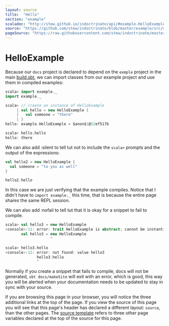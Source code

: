 ```yaml
---
layout: source
title:  "Hello"
section: "example"
scaladoc: "http://stew.github.io/indoctrinate/api/#example.HelloExample"
source: "https://github.com/stew/indoctrinate/blob/master/example/src/main/scala/Example.scala"
pageSource: "https://raw.githubusercontent.com/stew/indoctrinate/master/docs/src/main/tut/example.md"
---
```

# HelloExample

Because our `docs` project is declared to depend on the `exmple`
project in the main
[build.sbt](https://github.com/stew/indoctrinate/blob/master/build.sbt),
we can import classes from our example project and use them in
compiled examples:

```scala
scala> import example._
import example._

scala> // create an instance of HelloExample
     | val hello = new HelloExample {
     |   val someone = "there"
     | }
hello: example.HelloExample = $anon$1@52ef517b

scala> hello.hello
hello: there
```

We can also add :silent to tell tut not to include the `scala>`
prompts and the output of the expressions:

```scala
val hello2 = new HelloExample {
  val someone = "to you as well"
}

hello2.hello
```

In this case we are just verifying that the example compiles. Notice
that I didn't have to `import example._` this time, that is because
the entire page shares the same REPL session.

We can also add :nofail to tell tut that it is okay for a snippet to
fail to compile.

```scala
scala> val hello3 = new HelloExample
<console>:11: error: trait HelloExample is abstract; cannot be instantiated
       val hello3 = new HelloExample
                    ^

scala> hello3.hello
<console>:12: error: not found: value hello3
              hello3.hello
              ^
```

Normally if you create a snippet that fails to compile, docs will not
be generated, `sbt docs/makeSite` will exit with an error, which is
good, this way you will be alerted when your documentation needs to be
updated to stay in sync with your source.

If you are browsing this page in your browser, you will notice the
three additional links at the top of the page. If you view the source
of this page you will see that this page's header has declared a
different layout: `source`, than the other pages. The
[source template](https://github.com/stew/indoctrinate/blob/master/docs/src/site/_layouts/source.html)
refers to three other page variables declared at the top of the source
for this page.

